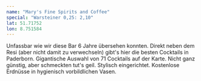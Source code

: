 ```yaml
---
name: "Mary's Fine Spirits and Coffee"
special: "Warsteiner 0,25: 2,10"
lat: 51.71752
lon: 8.751584
---
```

Unfassbar wie wir diese Bar 6 Jahre übersehen konnten. Direkt neben dem Resi (aber nicht damit zu verwechseln) gibt's hier die besten Cocktails in Paderborn. Gigantische Auswahl von 71 Cocktails auf der Karte. Nicht ganz günstig, aber schmeckten tut's geil. Stylisch eingerichtet. Kostenlose Erdnüsse in hygienisch vorbildlichen Vasen.
